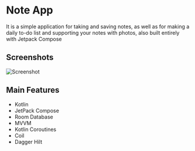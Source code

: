 # Note App
It is a simple application for taking and saving notes, 
as well as for making a daily to-do list and supporting your notes with photos, 
also built entirely with Jetpack Compose

## Screenshots

<img src="screenshots/screen.png" alt="Screenshot"> <br>

## Main Features

* Kotlin
* JetPack Compose
* Room Database
* MVVM
* Kotlin Coroutines
* Coil
* Dagger Hilt



